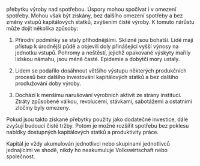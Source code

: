 přebytku výroby nad spotřebou. Úspory mohou spočívat i v omezení spotřeby. Mohou však být získány, bez dalšího omezení spotřeby a bez změny vstupů kapitálových statků, zvýšením čisté výroby. K tomuto nárůstu může dojít několika způsoby:

1. Přírodní podmínky se staly příhodnějšími. Sklizně jsou bohatší. Lidé mají přístup k úrodnější půdě a objevili doly přinášející vyšší výnosy na jednotku vstupů. Pohromy a neštěstí, jejichž opakované výskyty mařily lidskou námahu, jsou méně časté. Epidemie a dobytčí mory ustaly.

2. Lidem se podařilo dosáhnout většího výstupu některých produkčních procesů bez dalšího investování kapitálových statků a bez dalšího prodlužování doby výroby.

3. Dochází k menšímu narušování výrobních aktivit ze strany institucí. Ztráty způsobené válkou, revolucemi, stávkami, sabotážemi a ostatními zločiny byly omezeny.

Pokud jsou takto získané přebytky použity jako dodatečné investice, dále zvyšují budoucí čisté tržby. Potom je možné rozšířit spotřebu bez poklesu nabídky dostupných kapitálových statků a produktivity práce.

Kapitál je vždy akumulován jednotlivci nebo skupinami jednotlivců jednajícími ve shodě, nikdy ho neakumuluje Volkswirtschaft nebo společnost.